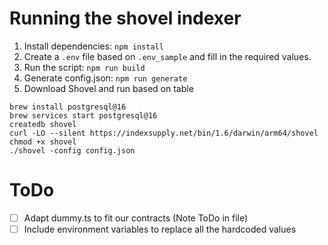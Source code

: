 # Running the shovel indexer

1. Install dependencies: `npm install`
2. Create a `.env` file based on `.env_sample` and fill in the required values.
3. Run the script: `npm run build`
3. Generate config.json: `npm run generate`
5. Download Shovel and run based on table

```
brew install postgresql@16
brew services start postgresql@16
createdb shovel
curl -LO --silent https://indexsupply.net/bin/1.6/darwin/arm64/shovel
chmod +x shovel
./shovel -config config.json
```

# ToDo
- [ ] Adapt dummy.ts to fit our contracts (Note ToDo in file)
- [ ] Include environment variables to replace all the hardcoded values